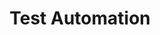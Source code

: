 ---
title: Test Automation
linkTitle: Test Automation
description: "개발자가 작성한 다수의 단위테스트 클래스를 자동으로 테스트하고 그 결과 리포트를 생성하는 기능에 대해 설명한다."
url: /egovframe-development/test-tool/test-automation/
menu:
  depth:
    weight: 2
    parent: "test-tool"
    identifier: "test-automation"
---